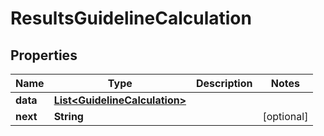 

# ResultsGuidelineCalculation


## Properties

| Name | Type | Description | Notes |
|------------ | ------------- | ------------- | -------------|
|**data** | [**List&lt;GuidelineCalculation&gt;**](GuidelineCalculation.md) |  |  |
|**next** | **String** |  |  [optional] |



